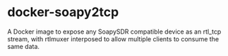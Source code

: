 # docker-soapy2tcp
A Docker image to expose any SoapySDR compatible device as an rtl_tcp stream, with rtlmuxer interposed to allow multiple clients to consume the same data.
